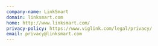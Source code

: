 ```yaml
---
company-name: LinkSmart
domain: linksmart.com
home: http://www.linksmart.com/
privacy-policy: https://www.viglink.com/legal/privacy/
email: privacy@linksmart.com
---
```




